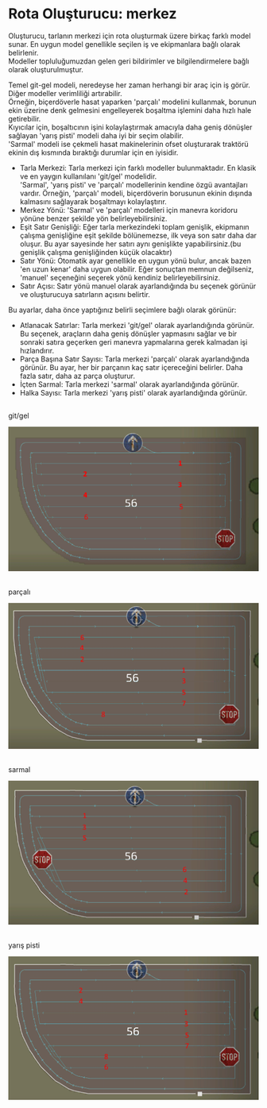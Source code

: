 # Rota Oluşturucu: merkez

  
Oluşturucu, tarlanın merkezi için rota oluşturmak üzere birkaç farklı model sunar. En uygun model genellikle seçilen iş ve ekipmanlara bağlı olarak belirlenir.   
Modeller topluluğumuzdan gelen geri bildirimler ve bilgilendirmelere bağlı olarak oluşturulmuştur.  
  
Temel git-gel modeli, neredeyse her zaman herhangi bir araç için iş görür. Diğer modeller verimliliği artırabilir.   
Örneğin, biçerdöverle hasat yaparken 'parçalı' modelini kullanmak, borunun ekin üzerine denk gelmesini engelleyerek boşaltma işlemini daha hızlı hale getirebilir.  
Kıyıcılar için, boşaltıcının işini kolaylaştırmak amacıyla daha geniş dönüşler sağlayan 'yarış pisti' modeli daha iyi bir seçim olabilir.  
'Sarmal' modeli ise çekmeli hasat makinelerinin ofset oluşturarak traktörü ekinin dış kısmında bıraktığı durumlar için en iyisidir.  


  
- Tarla Merkezi: Tarla merkezi için farklı modeller bulunmaktadır. En klasik ve en yaygın kullanılanı 'git/gel' modelidir.   
'Sarmal', 'yarış pisti' ve 'parçalı' modellerinin kendine özgü avantajları vardır. Örneğin, 'parçalı' modeli, biçerdöverin borusunun ekinin dışında kalmasını sağlayarak boşaltmayı kolaylaştırır.  
- Merkez Yönü: 'Sarmal' ve 'parçalı' modelleri için manevra koridoru yönüne benzer şekilde yön belirleyebilirsiniz.  
- Eşit Satır Genişliği: Eğer tarla merkezindeki toplam genişlik, ekipmanın çalışma genişliğine eşit şekilde bölünemezse, ilk veya son satır daha dar oluşur. Bu ayar sayesinde her satırı aynı genişlikte yapabilirsiniz.(bu genişlik çalışma genişliğinden küçük olacaktır)  
- Satır Yönü: Otomatik ayar genellikle en uygun yönü bulur, ancak bazen 'en uzun kenar' daha uygun olabilir. Eğer sonuçtan memnun değilseniz, 'manuel' seçeneğini seçerek yönü kendiniz belirleyebilirsiniz.  
- Satır Açısı: Satır yönü manuel olarak ayarlandığında bu seçenek görünür ve oluşturucuya satırların açısını belirtir.  
  
Bu ayarlar, daha önce yaptığınız belirli seçimlere bağlı olarak görünür:  
- Atlanacak Satırlar: Tarla merkezi 'git/gel' olarak ayarlandığında görünür. Bu seçenek, araçların daha geniş dönüşler yapmasını sağlar ve bir sonraki satıra geçerken geri manevra yapmalarına gerek kalmadan işi hızlandırır.  
- Parça Başına Satır Sayısı: Tarla merkezi 'parçalı' olarak ayarlandığında görünür. Bu ayar, her bir parçanın kaç satır içereceğini belirler. Daha fazla satır, daha az parça oluşturur.  
- İçten Sarmal: Tarla merkezi 'sarmal' olarak ayarlandığında görünür.  
- Halka Sayısı: Tarla merkezi 'yarış pisti' olarak ayarlandığında görünür.  


## 
git/gel


![Image](../assets/images/updown_0_0_1024_591.png)

## 
parçalı


![Image](../assets/images/lands_0_0_1024_599.png)

## 
sarmal


![Image](../assets/images/spiral_0_0_1024_590.png)

## 
yarış pisti


![Image](../assets/images/racetrack_0_0_1024_589.png)

